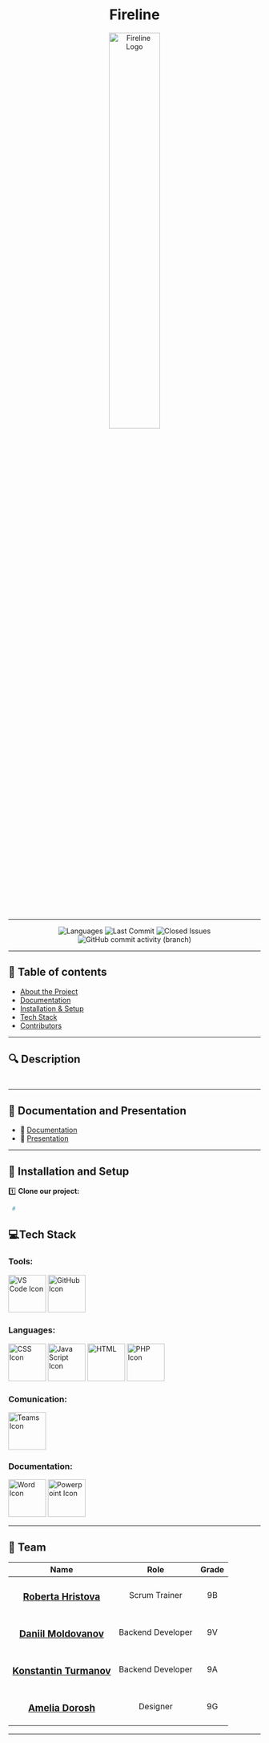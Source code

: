 <h1 align="center"> Fireline </h1>
<p align="center">
  <img src="#" alt="Fireline Logo" width="45%">
</p>


---

<p align="center">
  <img src="https://img.shields.io/github/languages/count/codingburgas/9th-grade-html-project-fireline?color=blue" alt="Languages">
  <img src="https://img.shields.io/github/last-commit/codingburgas/9th-grade-html-project-fireline?color=red" alt="Last Commit">
  <img src="https://img.shields.io/github/issues-closed/codingburgas/9th-grade-html-project-fireline?color=gold" alt="Closed Issues">
  <img alt="GitHub commit activity (branch)" src="https://img.shields.io/github/commit-activity/t/codingburgas/9th-grade-html-project-fireline">
</p>




 ---

## 📌 Table of contents
- [About the Project](#about)
- [Documentation](#docs)
- [Installation & Setup](#install)
- [Tech Stack](#technologies)
- [Contributors](#team)

---

## 🔍 Description <a name="about"></a>
#

---

## 📃 Documentation and  Presentation   <a name="docs"></a>
- 📜 [Documentation](#)
- 🎤 [Presentation](#)

---

## 🚀 Installation  and  Setup <a name="install"></a> 

1️⃣ **Clone our project:**
```sh
 #
```

## 💻Tech Stack <a name="technologies"></a>

###  Tools:
<p>
  <img src="#" alt="VS Code Icon" width=75px>
  <img src="#" alt="GitHub Icon" width=75px>
</p>

### Languages:
<p>
       
  <img src="#" alt="CSS Icon" width=75px>
  <img src="#" alt="Java Script Icon" width=75px>
  <img src="#" alt="HTML" width=75px>
  <img src="#" alt="PHP Icon" width=75px>
</p>

### Comunication: 
<img src="#" alt="Teams Icon" width=75px>

### Documentation: 
<p>
  <img src="#" alt="Word Icon" width=75px>
  <img src="#" alt="Powerpoint Icon" width=75px>
</p>


---
 ## 👥 Team <a name="team"></a>

| Name | Role | Grade |
| :---:   | :---: | :---: |
|  <h3><a href = "https://github.com/RFHristova23">Roberta Hristova</a></h3> | Scrum Trainer | 9B |
| <h3><a href = "https://github.com/DVMoldovanov23"> Daniil Moldovanov </a></h3>| Backend Developer | 9V |
| <h3><a href = "https://github.com/KSTurmanov"> Konstantin Turmanov</a></h3> |  Backend Developer  | 9A |
| <h3><a href = "https://github.com/AODorosh23"> Amelia Dorosh</a></h3> | Designer | 9G |

---
